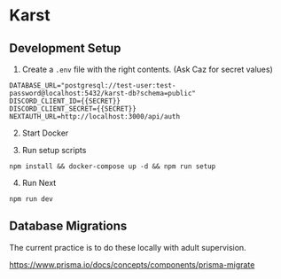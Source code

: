 # Karst

## Development Setup

1. Create a `.env` file with the right contents. (Ask Caz for secret values)

```
DATABASE_URL="postgresql://test-user:test-password@localhost:5432/karst-db?schema=public"
DISCORD_CLIENT_ID={{SECRET}}
DISCORD_CLIENT_SECRET={{SECRET}}
NEXTAUTH_URL=http://localhost:3000/api/auth
```

2. Start Docker

3. Run setup scripts

```
npm install && docker-compose up -d && npm run setup
```

4. Run Next

```
npm run dev
```

## Database Migrations

The current practice is to do these locally with adult supervision.

https://www.prisma.io/docs/concepts/components/prisma-migrate
